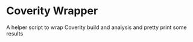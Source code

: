 # Coverity Wrapper

A helper script to wrap Coverity build and analysis and pretty print some results

